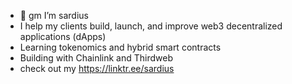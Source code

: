 - 🌅 gm I’m sardius
- I help my clients build, launch, and improve web3 decentralized applications (dApps)
- Learning tokenomics and hybrid smart contracts
- Building with Chainlink and Thirdweb
- check out my https://linktr.ee/sardius

<!---
0xSardius/0xSardius is a ✨ special ✨ repository because its `README.md` (this file) appears on your GitHub profile.
You can click the Preview link to take a look at your changes.
--->

